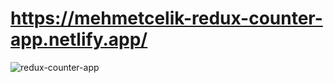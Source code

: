 # https://mehmetcelik-redux-counter-app.netlify.app/

<img src="https://media.giphy.com/media/dXtG12dgUVcaNHBz9L/giphy.gif" alt="redux-counter-app">
